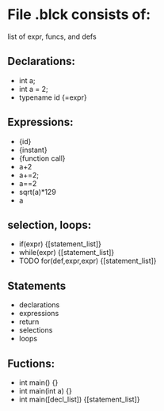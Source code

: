 # File .blck consists of:

list of expr, funcs, and defs

## Declarations:
- int a;
- int a = 2;
- typename id {=expr}

## Expressions:
- {id}
- {instant}
- {function call}
- a+2
- a+=2;
- a==2
- sqrt(a)*129
- a

## selection, loops:

- if(expr) {[statement_list]}
- while(expr) {[statement_list]}
- TODO for(def,expr,expr) {[statement_list]}

## Statements

- declarations
- expressions
- return
- selections
- loops

## Fuctions:

- int main() {}
- int main(int a) {}
- int main([decl_list]) {[statement_list]}

